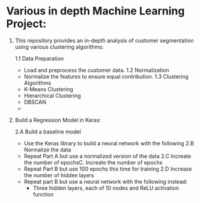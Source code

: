 # Various in depth Machine Learning Project:
1. This repository provides an in-depth analysis of customer segmentation using various clustering algorithms:

   1.1 Data Preparation
     - Load and preprocess the customer data.
   1.2 Normalization
     - Normalize the features to ensure equal contribution.
   1.3 Clustering Algorithms
     - K-Means Clustering
     - Hierarchical Clustering
     - DBSCAN
     - 
2. Build a Regression Model in Keras:
   
   2.A Build a baseline model
     - Use the Keras library to build a neural network with the following
    2.B Normalize the data
     - Repeat Part A but use a normalized version of the data
    2.C Increate the number of epochsC. Increate the number of epochs
     - Repeat Part B but use 100 epochs this time for training
    2.D Increase the number of hidden layers
     - Repeat part B but use a neural network with the following instead:
         - Three hidden layers, each of 10 nodes and ReLU activation function

   
